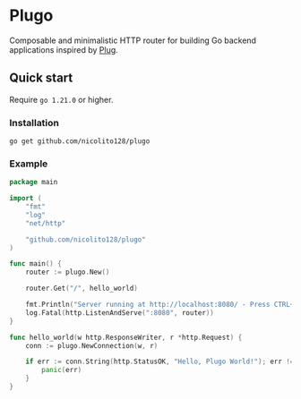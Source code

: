 # Plugo
Composable and minimalistic HTTP router for building Go backend applications inspired by [Plug](https://hex.pm/packages/plug).

## Quick start
Require `go 1.21.0` or higher.

### Installation

    go get github.com/nicolito128/plugo

### Example

```go
package main

import (
	"fmt"
	"log"
	"net/http"

	"github.com/nicolito128/plugo"
)

func main() {
	router := plugo.New()

	router.Get("/", hello_world)

	fmt.Println("Server running at http://localhost:8080/ - Press CTRL+C to exit")
	log.Fatal(http.ListenAndServe(":8080", router))
}

func hello_world(w http.ResponseWriter, r *http.Request) {
	conn := plugo.NewConnection(w, r)

	if err := conn.String(http.StatusOK, "Hello, Plugo World!"); err != nil {
		panic(err)
	}
}

```
